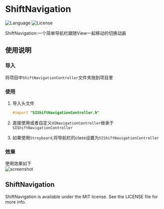 # ShiftNavigation
![Language](https://img.shields.io/badge/language-objc-orange.svg)
![License](https://img.shields.io/badge/license-MIT-blue.svg)  

ShiftNavigation:一个简单导航栏跟随View一起移动的切换动画

## 使用说明
### 导入
将项目中`ShiftNavigationController`文件夹拖到项目里

### 使用
1. 导入头文件

	```objective-c
	#import "SIShiftNavigationController.h"
	```
2. 直接使用或者自定义`UINavigationController`继承于`SIShiftNavigationController`
3. 如果使用`Stroyboard`,将导航栏的class设置为`SIShiftNavigationController `

### 效果
使用效果如下  
![screenshot](screenshot.gif)

## ShiftNavigation
ShiftNavigation is available under the MIT license. See the LICENSE file for more info.


